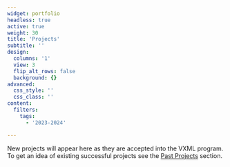 ```yaml
---
widget: portfolio
headless: true
active: true
weight: 30
title: 'Projects'
subtitle: ''
design:
  columns: '1'
  view: 3
  flip_alt_rows: false
  background: {}
advanced:
  css_style: ''
  css_class: ''
content:
  filters:
    tags:
      - '2023-2024'

---
```

New projects will appear here as they are accepted into the VXML program. To get
an idea of existing successful projects see the 
[Past Projects](/#past-projects) section.


